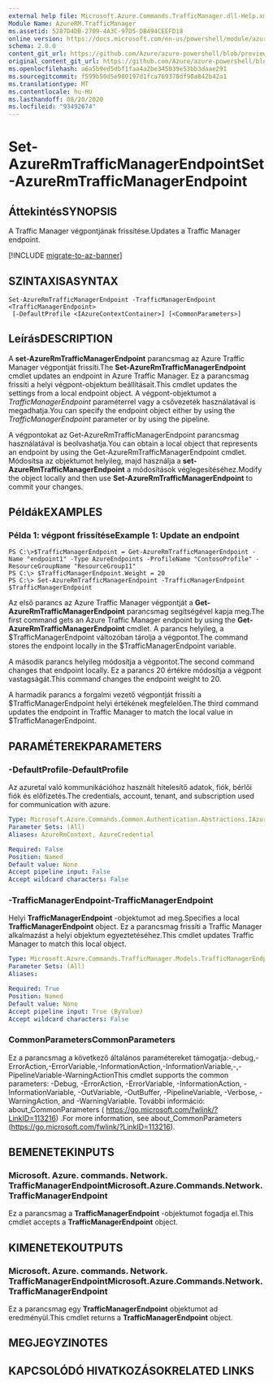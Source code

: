 ```yaml
---
external help file: Microsoft.Azure.Commands.TrafficManager.dll-Help.xml
Module Name: AzureRM.TrafficManager
ms.assetid: 5287D4DB-2709-4A3C-97D5-DB494CEEFD18
online version: https://docs.microsoft.com/en-us/powershell/module/azurerm.trafficmanager/set-azurermtrafficmanagerendpoint
schema: 2.0.0
content_git_url: https://github.com/Azure/azure-powershell/blob/preview/src/ResourceManager/TrafficManager/Commands.TrafficManager2/help/Set-AzureRmTrafficManagerEndpoint.md
original_content_git_url: https://github.com/Azure/azure-powershell/blob/preview/src/ResourceManager/TrafficManager/Commands.TrafficManager2/help/Set-AzureRmTrafficManagerEndpoint.md
ms.openlocfilehash: a6a5b9ed5dbf1faa4a2be345039e53bb3daae291
ms.sourcegitcommit: f599b50d5e980197d1fca769378df90a842b42a1
ms.translationtype: MT
ms.contentlocale: hu-HU
ms.lasthandoff: 08/20/2020
ms.locfileid: "93492674"
---
```

# <span data-ttu-id="16266-101">Set-AzureRmTrafficManagerEndpoint</span><span class="sxs-lookup"><span data-stu-id="16266-101">Set-AzureRmTrafficManagerEndpoint</span></span>

## <span data-ttu-id="16266-102">Áttekintés</span><span class="sxs-lookup"><span data-stu-id="16266-102">SYNOPSIS</span></span>
<span data-ttu-id="16266-103">A Traffic Manager végpontjának frissítése.</span><span class="sxs-lookup"><span data-stu-id="16266-103">Updates a Traffic Manager endpoint.</span></span>

[!INCLUDE [migrate-to-az-banner](../../includes/migrate-to-az-banner.md)]

## <span data-ttu-id="16266-104">SZINTAXISA</span><span class="sxs-lookup"><span data-stu-id="16266-104">SYNTAX</span></span>

```
Set-AzureRmTrafficManagerEndpoint -TrafficManagerEndpoint <TrafficManagerEndpoint>
 [-DefaultProfile <IAzureContextContainer>] [<CommonParameters>]
```

## <span data-ttu-id="16266-105">Leírás</span><span class="sxs-lookup"><span data-stu-id="16266-105">DESCRIPTION</span></span>
<span data-ttu-id="16266-106">A **set-AzureRmTrafficManagerEndpoint** parancsmag az Azure Traffic Manager végpontját frissíti.</span><span class="sxs-lookup"><span data-stu-id="16266-106">The **Set-AzureRmTrafficManagerEndpoint** cmdlet updates an endpoint in Azure Traffic Manager.</span></span>
<span data-ttu-id="16266-107">Ez a parancsmag frissíti a helyi végpont-objektum beállításait.</span><span class="sxs-lookup"><span data-stu-id="16266-107">This cmdlet updates the settings from a local endpoint object.</span></span>
<span data-ttu-id="16266-108">A végpont-objektumot a *TrafficManagerEndpoint* paraméterrel vagy a csővezeték használatával is megadhatja.</span><span class="sxs-lookup"><span data-stu-id="16266-108">You can specify the endpoint object either by using the *TrafficManagerEndpoint* parameter or by using the pipeline.</span></span>

<span data-ttu-id="16266-109">A végpontokat az Get-AzureRmTrafficManagerEndpoint parancsmag használatával is beolvashatja.</span><span class="sxs-lookup"><span data-stu-id="16266-109">You can obtain a local object that represents an endpoint by using the Get-AzureRmTrafficManagerEndpoint cmdlet.</span></span>
<span data-ttu-id="16266-110">Módosítsa az objektumot helyileg, majd használja a **set-AzureRmTrafficManagerEndpoint** a módosítások véglegesítéséhez.</span><span class="sxs-lookup"><span data-stu-id="16266-110">Modify the object locally and then use **Set-AzureRmTrafficManagerEndpoint** to commit your changes.</span></span>

## <span data-ttu-id="16266-111">Példák</span><span class="sxs-lookup"><span data-stu-id="16266-111">EXAMPLES</span></span>

### <span data-ttu-id="16266-112">Példa 1: végpont frissítése</span><span class="sxs-lookup"><span data-stu-id="16266-112">Example 1: Update an endpoint</span></span>
```
PS C:\>$TrafficManagerEndpoint = Get-AzureRmTrafficManagerEndpoint -Name "endpoint1" -Type AzureEndpoints -ProfileName "ContosoProfile" -ResourceGroupName "ResourceGroup11"
PS C:\> $TrafficManagerEndpoint.Weight = 20
PS C:\> Set-AzureRmTrafficManagerEndpoint -TrafficManagerEndpoint $TrafficManagerEndpoint
```

<span data-ttu-id="16266-113">Az első parancs az Azure Traffic Manager végpontját a **Get-AzureRmTrafficManagerEndpoint** parancsmag segítségével kapja meg.</span><span class="sxs-lookup"><span data-stu-id="16266-113">The first command gets an Azure Traffic Manager endpoint by using the **Get-AzureRmTrafficManagerEndpoint** cmdlet.</span></span>
<span data-ttu-id="16266-114">A parancs helyileg, a $TrafficManagerEndpoint változóban tárolja a végpontot.</span><span class="sxs-lookup"><span data-stu-id="16266-114">The command stores the endpoint locally in the $TrafficManagerEndpoint variable.</span></span>

<span data-ttu-id="16266-115">A második parancs helyileg módosítja a végpontot.</span><span class="sxs-lookup"><span data-stu-id="16266-115">The second command changes that endpoint locally.</span></span>
<span data-ttu-id="16266-116">Ez a parancs 20 értékre módosítja a végpont vastagságát.</span><span class="sxs-lookup"><span data-stu-id="16266-116">This command changes the endpoint weight to 20.</span></span>

<span data-ttu-id="16266-117">A harmadik parancs a forgalmi vezető végpontját frissíti a $TrafficManagerEndpoint helyi értékének megfelelően.</span><span class="sxs-lookup"><span data-stu-id="16266-117">The third command updates the endpoint in Traffic Manager to match the local value in $TrafficManagerEndpoint.</span></span>

## <span data-ttu-id="16266-118">PARAMÉTEREK</span><span class="sxs-lookup"><span data-stu-id="16266-118">PARAMETERS</span></span>

### <span data-ttu-id="16266-119">-DefaultProfile</span><span class="sxs-lookup"><span data-stu-id="16266-119">-DefaultProfile</span></span>
<span data-ttu-id="16266-120">Az azuretal való kommunikációhoz használt hitelesítő adatok, fiók, bérlői fiók és előfizetés.</span><span class="sxs-lookup"><span data-stu-id="16266-120">The credentials, account, tenant, and subscription used for communication with azure.</span></span>

```yaml
Type: Microsoft.Azure.Commands.Common.Authentication.Abstractions.IAzureContextContainer
Parameter Sets: (All)
Aliases: AzureRmContext, AzureCredential

Required: False
Position: Named
Default value: None
Accept pipeline input: False
Accept wildcard characters: False
```

### <span data-ttu-id="16266-121">-TrafficManagerEndpoint</span><span class="sxs-lookup"><span data-stu-id="16266-121">-TrafficManagerEndpoint</span></span>
<span data-ttu-id="16266-122">Helyi **TrafficManagerEndpoint** -objektumot ad meg.</span><span class="sxs-lookup"><span data-stu-id="16266-122">Specifies a local **TrafficManagerEndpoint** object.</span></span>
<span data-ttu-id="16266-123">Ez a parancsmag frissíti a Traffic Manager alkalmazást a helyi objektum egyeztetéséhez.</span><span class="sxs-lookup"><span data-stu-id="16266-123">This cmdlet updates Traffic Manager to match this local object.</span></span>

```yaml
Type: Microsoft.Azure.Commands.TrafficManager.Models.TrafficManagerEndpoint
Parameter Sets: (All)
Aliases:

Required: True
Position: Named
Default value: None
Accept pipeline input: True (ByValue)
Accept wildcard characters: False
```

### <span data-ttu-id="16266-124">CommonParameters</span><span class="sxs-lookup"><span data-stu-id="16266-124">CommonParameters</span></span>
<span data-ttu-id="16266-125">Ez a parancsmag a következő általános paramétereket támogatja:-debug,-ErrorAction,-ErrorVariable,-InformationAction,-InformationVariable,-,-PipelineVariable-WarningAction</span><span class="sxs-lookup"><span data-stu-id="16266-125">This cmdlet supports the common parameters: -Debug, -ErrorAction, -ErrorVariable, -InformationAction, -InformationVariable, -OutVariable, -OutBuffer, -PipelineVariable, -Verbose, -WarningAction, and -WarningVariable.</span></span> <span data-ttu-id="16266-126">További információ: about_CommonParameters ( https://go.microsoft.com/fwlink/?LinkID=113216) .</span><span class="sxs-lookup"><span data-stu-id="16266-126">For more information, see about_CommonParameters (https://go.microsoft.com/fwlink/?LinkID=113216).</span></span>

## <span data-ttu-id="16266-127">BEMENETEK</span><span class="sxs-lookup"><span data-stu-id="16266-127">INPUTS</span></span>

### <span data-ttu-id="16266-128">Microsoft. Azure. commands. Network. TrafficManagerEndpoint</span><span class="sxs-lookup"><span data-stu-id="16266-128">Microsoft.Azure.Commands.Network.TrafficManagerEndpoint</span></span>
<span data-ttu-id="16266-129">Ez a parancsmag a **TrafficManagerEndpoint** -objektumot fogadja el.</span><span class="sxs-lookup"><span data-stu-id="16266-129">This cmdlet accepts a **TrafficManagerEndpoint** object.</span></span>

## <span data-ttu-id="16266-130">KIMENETEK</span><span class="sxs-lookup"><span data-stu-id="16266-130">OUTPUTS</span></span>

### <span data-ttu-id="16266-131">Microsoft. Azure. commands. Network. TrafficManagerEndpoint</span><span class="sxs-lookup"><span data-stu-id="16266-131">Microsoft.Azure.Commands.Network.TrafficManagerEndpoint</span></span>
<span data-ttu-id="16266-132">Ez a parancsmag egy **TrafficManagerEndpoint** objektumot ad eredményül.</span><span class="sxs-lookup"><span data-stu-id="16266-132">This cmdlet returns a **TrafficManagerEndpoint** object.</span></span>

## <span data-ttu-id="16266-133">MEGJEGYZI</span><span class="sxs-lookup"><span data-stu-id="16266-133">NOTES</span></span>

## <span data-ttu-id="16266-134">KAPCSOLÓDÓ HIVATKOZÁSOK</span><span class="sxs-lookup"><span data-stu-id="16266-134">RELATED LINKS</span></span>
